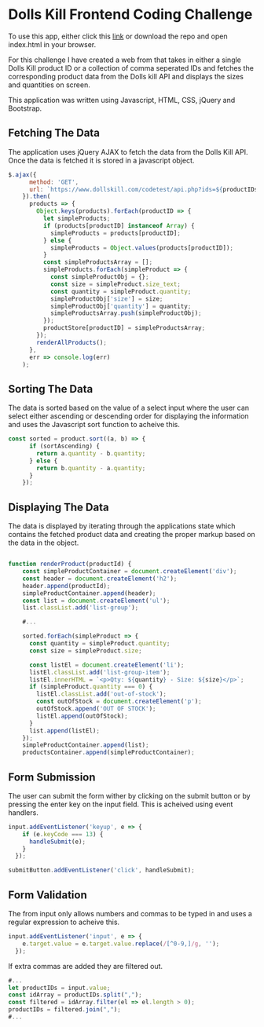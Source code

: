 # Dolls Kill Frontend Coding Challenge

To use this app, either click this [link](http://www.alexanderhapp.com/dolls_kill_challenge/) or download the repo and open index.html in your browser.

For this challenge I have created a web from that takes in either a single Dolls Kill product ID or a collection of comma seperated IDs and fetches the corresponding product data from the Dolls kill API and displays the sizes and quantities on screen.

This application was written using Javascript, HTML, CSS, jQuery and Bootstrap. 

## Fetching The Data

The application uses jQuery AJAX to fetch the data from the Dolls Kill API. Once the data is fetched it is stored in a javascript object. 

```javascript
$.ajax({
      method: 'GET',
      url: `https://www.dollskill.com/codetest/api.php?ids=${productIDs}&op=get_size_attributes`
    }).then(
      products => {
        Object.keys(products).forEach(productID => {
          let simpleProducts;
          if (products[productID] instanceof Array) {
            simpleProducts = products[productID];
          } else {
            simpleProducts = Object.values(products[productID]);
          }
          const simpleProductsArray = [];
          simpleProducts.forEach(simpleProduct => {
            const simpleProductObj = {};
            const size = simpleProduct.size_text;
            const quantity = simpleProduct.quantity;
            simpleProductObj['size'] = size;
            simpleProductObj['quantity'] = quantity;
            simpleProductsArray.push(simpleProductObj);
          });
          productStore[productID] = simpleProductsArray;
        });
        renderAllProducts();
      },
      err => console.log(err)
    );
```

## Sorting The Data

The data is sorted based on the value of a select input where the user can select either ascending or descending order for displaying the information and uses the Javascript sort function to acheive this. 

```javascript 
const sorted = product.sort((a, b) => {
      if (sortAscending) {
        return a.quantity - b.quantity;
      } else {
        return b.quantity - a.quantity;
      }
    });
```

## Displaying The Data

The data is displayed by iterating through the applications state which contains the fetched product data and creating the proper markup based on the data in the object. 

```javascript 

function renderProduct(productId) {
    const simpleProductContainer = document.createElement('div');
    const header = document.createElement('h2');
    header.append(productId);
    simpleProductContainer.append(header);
    const list = document.createElement('ul');
    list.classList.add('list-group');

    #...

    sorted.forEach(simpleProduct => {
      const quantity = simpleProduct.quantity;
      const size = simpleProduct.size;

      const listEl = document.createElement('li');
      listEl.classList.add('list-group-item');
      listEl.innerHTML = `<p>Qty: ${quantity} - Size: ${size}</p>`;
      if (simpleProduct.quantity === 0) {
        listEl.classList.add('out-of-stock');
        const outOfStock = document.createElement('p');
        outOfStock.append('OUT OF STOCK');
        listEl.append(outOfStock);
      }
      list.append(listEl);
    });
    simpleProductContainer.append(list);
    productsContainer.append(simpleProductContainer);
```

## Form Submission

The user can submit the form wither by clicking on the submit button or by pressing the enter key on the input field. This is acheived using event handlers. 

```javascript
input.addEventListener('keyup', e => {
    if (e.keyCode === 13) {
      handleSubmit(e);
    }
  });

submitButton.addEventListener('click', handleSubmit);
```

## Form Validation

The from input only allows numbers and commas to be typed in and uses a regular expression to acheive this.

```javascript
input.addEventListener('input', e => {
    e.target.value = e.target.value.replace(/[^0-9,]/g, '');
  });
```

If extra commas are added they are filtered out.

```javascript
#...
let productIDs = input.value;
const idArray = productIDs.split(",");
const filtered = idArray.filter(el => el.length > 0);
productIDs = filtered.join(",");
#...
```